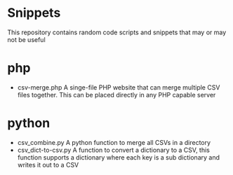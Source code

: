 # Snippets
This repository contains random code scripts and snippets that may or may not be useful

# php
- csv-merge.php
  A singe-file PHP website that can merge multiple CSV files together. This can be placed directly in any PHP capable server

# python
- csv_combine.py
  A python function to merge all CSVs in a directory
- csv_dict-to-csv.py
  A function to convert a dictionary to a CSV, this function supports a dictionary where each key is a sub dictionary and writes it out to a CSV
